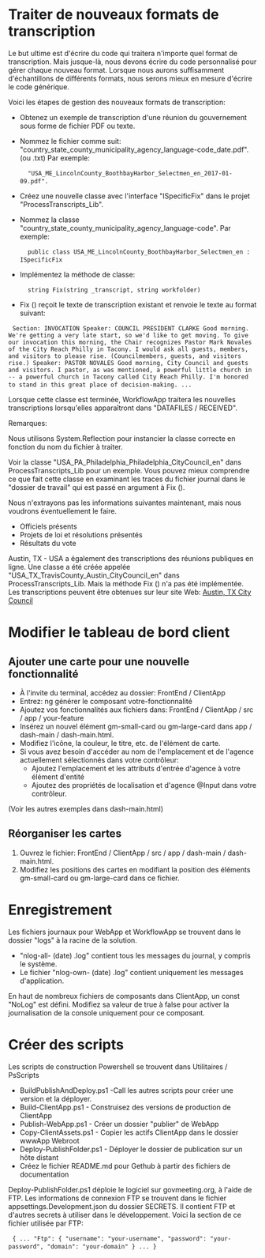 <h1> Traiter de nouveaux formats de transcription </h1>
<p> Le but ultime est d&#39;écrire du code qui traitera n&#39;importe quel format de transcription. Mais jusque-là, nous devons écrire du code personnalisé pour gérer chaque nouveau format. Lorsque nous aurons suffisamment d&#39;échantillons de différents formats, nous serons mieux en mesure d&#39;écrire le code générique. </p>

<p> Voici les étapes de gestion des nouveaux formats de transcription: </p>

<ul>
<li>
<p> Obtenez un exemple de transcription d&#39;une réunion du gouvernement sous forme de fichier PDF ou texte. </p>
</li>
<li>
<p> Nommez le fichier comme suit: "country_state_county_municipality_agency_language-code_date.pdf". (ou .txt) Par exemple: </p>
<pre> <code> "USA_ME_LincolnCounty_BoothbayHarbor_Selectmen_en_2017-01-09.pdf".</code> </pre></li>
<li>
<p> Créez une nouvelle classe avec l&#39;interface "ISpecificFix" dans le projet "ProcessTranscripts_Lib". </p>
</li>
<li>
<p> Nommez la classe "country_state_county_municipality_agency_language-code". Par exemple: </p>
<pre> <code> public class USA_ME_LincolnCounty_BoothbayHarbor_Selectmen_en : ISpecificFix</code> </pre></li>
<li>
<p> Implémentez la méthode de classe: </p>
<pre> <code> string Fix(string _transcript, string workfolder)</code> </pre></li>
<li>
<p> Fix () reçoit le texte de transcription existant et renvoie le texte au format suivant: </p>
</li>
</ul><pre> <code>Section: INVOCATION Speaker: COUNCIL PRESIDENT CLARKE Good morning. We&#39;re getting a very late start, so we&#39;d like to get moving. To give our invocation this morning, the Chair recognizes Pastor Mark Novales of the City Reach Philly in Tacony. I would ask all guests, members, and visitors to please rise. (Councilmembers, guests, and visitors rise.) Speaker: PASTOR NOVALES Good morning, City Council and guests and visitors. I pastor, as was mentioned, a powerful little church in -- a powerful church in Tacony called City Reach Philly. I&#39;m honored to stand in this great place of decision-making. ...</code> </pre>
<p> Lorsque cette classe est terminée, WorkflowApp traitera les nouvelles transcriptions lorsqu&#39;elles apparaîtront dans "DATAFILES / RECEIVED". </p>

<p> Remarques: </p>

<p> Nous utilisons System.Reflection pour instancier la classe correcte en fonction du nom du fichier à traiter. </p>

<p> Voir la classe "USA_PA_Philadelphia_Philadelphia_CityCouncil_en" dans ProcessTranscripts_Lib pour un exemple. Vous pouvez mieux comprendre ce que fait cette classe en examinant les traces du fichier journal dans le "dossier de travail" qui est passé en argument à Fix (). </p>

<p> Nous n&#39;extrayons pas les informations suivantes maintenant, mais nous voudrons éventuellement le faire. </p>

<ul>
<li> Officiels présents </li>
<li> Projets de loi et résolutions présentés </li>
<li> Résultats du vote </li>
</ul>
<p> Austin, TX - USA a également des transcriptions des réunions publiques en ligne. Une classe a été créée appelée "USA_TX_TravisCounty_Austin_CityCouncil_en" dans ProcessTranscripts_Lib. Mais la méthode Fix () n&#39;a pas été implémentée. Les transcriptions peuvent être obtenues sur leur site Web: <a href="https://www.austintexas.gov/department/city-council/council/council_meeting_info_center.htm">Austin, TX City Council</a> </p>
<h1> Modifier le tableau de bord client </h1><h2> Ajouter une carte pour une nouvelle fonctionnalité </h2>
<ul>
<li> À l&#39;invite du terminal, accédez au dossier: FrontEnd / ClientApp </li>
<li> Entrez: ng générer le composant votre-fonctionnalité </li>
<li> Ajoutez vos fonctionnalités aux fichiers dans: FrontEnd / ClientApp / src / app / your-feature </li>
<li> Insérez un nouvel élément gm-small-card ou gm-large-card dans app / dash-main / dash-main.html. </li>
<li> Modifiez l&#39;icône, la couleur, le titre, etc. de l&#39;élément de carte. </li>
<li> Si vous avez besoin d&#39;accéder au nom de l&#39;emplacement et de l&#39;agence actuellement sélectionnés dans votre contrôleur: 
<ul>
<li> Ajoutez l&#39;emplacement et les attributs d&#39;entrée d&#39;agence à votre élément d&#39;entité </li>
<li> Ajoutez des propriétés de localisation et d&#39;agence @Input dans votre contrôleur. </li>
</ul></li>
</ul>
<p> (Voir les autres exemples dans dash-main.html) </p>
<h2> Réorganiser les cartes </h2><ol>
<li> Ouvrez le fichier: FrontEnd / ClientApp / src / app / dash-main / dash-main.html. </li>
<li> Modifiez les positions des cartes en modifiant la position des éléments gm-small-card ou gm-large-card dans ce fichier. </li></ol><h1> Enregistrement </h1>
<p> Les fichiers journaux pour WebApp et WorkflowApp se trouvent dans le dossier "logs" à la racine de la solution. </p>

<ul>
<li> "nlog-all- (date) .log" contient tous les messages du journal, y compris le système. </li>
<li> Le fichier "nlog-own- (date) .log" contient uniquement les messages d&#39;application. </li>
</ul>
<p> En haut de nombreux fichiers de composants dans ClientApp, un const "NoLog" est défini. Modifiez sa valeur de true à false pour activer la journalisation de la console uniquement pour ce composant. </p>
<h1> Créer des scripts </h1>
<p> Les scripts de construction Powershell se trouvent dans Utilitaires / PsScripts </p>

<ul>
<li> BuildPublishAndDeploy.ps1 -Call les autres scripts pour créer une version et la déployer. </li>
<li> Build-ClientApp.ps1 - Construisez des versions de production de ClientApp </li>
<li> Publish-WebApp.ps1 - Créer un dossier "publier" de WebApp </li>
<li> Copy-ClientAssets.ps1 - Copier les actifs ClientApp dans le dossier wwwApp Webroot </li>
<li> Deploy-PublishFolder.ps1 - Déployer le dossier de publication sur un hôte distant </li>
<li> Créez le fichier README.md pour Gethub à partir des fichiers de documentation </li>
</ul>
<p> Deploy-PublishFolder.ps1 déploie le logiciel sur govmeeting.org, à l&#39;aide de FTP. Les informations de connexion FTP se trouvent dans le fichier appsettings.Development.json du dossier SECRETS. Il contient FTP et d&#39;autres secrets à utiliser dans le développement. Voici la section de ce fichier utilisée par FTP: </p>
<pre> <code>{ ... "Ftp": { "username": "your-username", "password": "your-password", "domain": "your-domain" } ... }</code> </pre>